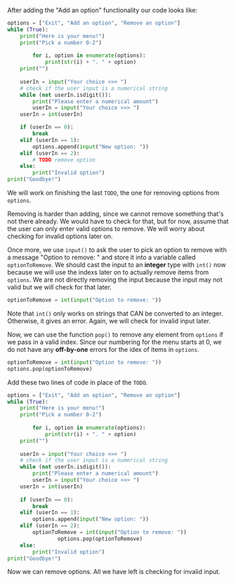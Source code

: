 <!--title={Removing Options from our Menu}-->
<!--badges={Python: 10}-->
<!-- concepts={Indexing Lists}-->

After adding the "Add an option" functionality our code looks like: 

```python
options = ["Exit", "Add an option", "Remove an option"]
while (True):
    print("Here is your menu!")
    print("Pick a number 0-2")
    
		for i, option in enumerate(options):
    		print(str(i) + ". " + option)
    print("")
    
    userIn = input("Your choice >>> ")
    # check if the user input is a numerical string
    while (not userIn.isdigit()):
        print("Please enter a numerical amount")
        userIn = input("Your choice >>> ")
    userIn = int(userIn)

    if (userIn == 0):
        break
    elif (userIn == 1):
        options.append(input("New option: "))
    elif (userIn == 2):
        # TODO remove option
    else:
        print("Invalid option")
print("Goodbye!")
```

We will work on finishing the last `TODO`, the one for removing options from `options`.

Removing is harder than adding, since we cannot remove something that's not there already. We would have to check for that, but for now, assume that the user can only enter valid options to remove. We will worry about checking for invalid options later on.

Once more, we use `input()` to ask the user to pick an option to remove with a message "Option to remove: " and store it into a variable called `optionToRemove`. We should cast the input to an **integer** type with `int()` now because we will use the indexs later on to actually remove items from `options`. We are not directly removing the input because the input may not valid but we will check for that later. 

```python
optionToRemove = int(input("Option to remove: "))
```

Note that `int()` only works on strings that CAN be converted to an integer. Otherwise, it gives an error. Again, we will check for invalid input later.

Now, we can use the function `pop()` to remove any element from `options` if we pass in a valid index. Since our numbering for the menu starts at 0, we do not have any **off-by-one** errors for the idex of items in `options`. 

```python
optionToRemove = int(input("Option to remove: "))
options.pop(optionToRemove)
```

Add these two lines of code in place of the `TODO`.

```python
options = ["Exit", "Add an option", "Remove an option"]
while (True):
    print("Here is your menu!")
    print("Pick a number 0-2")
    
		for i, option in enumerate(options):
    		print(str(i) + ". " + option)
    print("")
    
    userIn = input("Your choice >>> ")
    # check if the user input is a numerical string
    while (not userIn.isdigit()):
        print("Please enter a numerical amount")
        userIn = input("Your choice >>> ")
    userIn = int(userIn)
    
    if (userIn == 0):
        break
    elif (userIn == 1):
        options.append(input("New option: "))
    elif (userIn == 2):
        optionToRemove = int(input("Option to remove: "))
				options.pop(optionToRemove)
    else:
        print("Invalid option")
print("Goodbye!")
```

Now we can remove options. All we have left is checking for invalid input.